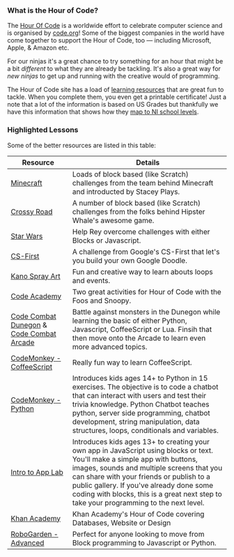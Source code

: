 ### What is the Hour of Code?

The [Hour Of Code](https://hourofcode.com/uk) is a worldwide effort to celebrate computer science and is organised 
by [code.org](https://www.code.org)! Some of the biggest companies in the world have come together to support the 
Hour of Code, too — including Microsoft, Apple, & Amazon etc.

For our ninjas it's a great chance to try something for an hour that might be a bit _different_ to what they are 
already be tackling. It's also a great way for _new ninjas_ to get up and running with the creative would of programming.

The Hour of Code site has a load of [learning resources](https://hourofcode.com/uk/learn) that are great fun to tackle. When you complete them, you even get a printable certificate! Just a note that a lot of the information is based on US Grades but thankfully we have this information that shows how they [map to NI school levels](http://www.pearsonclinical.co.uk/Sitedownloads/Miscpdfs/Gradetoage.pdf).

### Highlighted Lessons

Some of the better resources are listed in this table:

| Resource      | Details  	|
|-------------	|----------	|
| [Minecraft](https://code.org/minecraft) | Loads of block based (like Scratch) challenges from the team behind Minecraft and introducted by Stacey Plays. |
| [Crossy Road](https://hourofcode.com/gfcrossyroad) | A number of block based (like Scratch) challenges from the folks behind Hipster Whale's awesome game. |
| [Star Wars](https://code.org/starwars) | Help Rey overcome challenges with either Blocks or Javascript. | 
| [CS-First](https://csfirst.withgoogle.com/en/hoc2017) | A challenge from Google's CS-First that let's you build your own Google Doodle. |
| [Kano Spray Art](https://hoc.kano.me/coding-challenges/training) | Fun and creative way to learn abouts loops and events. |
| [Code Academy ](https://thefoos.com/hour-of-code/) | Two great activities for Hour of Code with the Foos and Snoopy. |
| [Code Combat Dunegon](https://hourofcode.com/cocom) & [Code Combat Arcade](https://hourofcode.com/cocomarcade) | Battle against monsters in the Dunegon while learning the basic of either Python, Javascript, CoffeeScript or Lua. Finsih that then move onto the Arcade to learn even more advanced topics. |
| [CodeMonkey - CoffeeScript](https://hourofcode.com/como) | Really fun way to learn CoffeeScript. |
| [CodeMonkey - Python](https://hourofcode.com/cmchat) | Introduces kids ages 14+ to Python in 15 exercises. The objective is to code a chatbot that can interact with users and test their trivia knowledge. Python Chatbot teaches python, server side programming, chatbot development, string manipulation, data structures, loops, conditionals and variables. |
| [Intro to App Lab](https://hourofcode.com/applabintro) | Introduces kids ages 13+ to creating your own app in JavaScript using blocks or text. You'll make a simple app with buttons, images, sounds and multiple screens that you can share with your friends or publish to a public gallery. If you've already done some coding with blocks, this is a great next step to take your programming to the next level. |
| [Khan Academy](https://www.khanacademy.org/hourofcode) | Khan Academy's Hour of Code covering Databases, Website or Design |
| [RoboGarden - Advanced](https://hourofcode.com/rgadvan) | Perfect for anyone looking to move from Block programming to Javascript or Python. |
